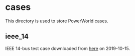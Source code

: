 # cases
This directory is used to store PowerWorld cases.

## ieee_14
IEEE 14-bus test case downloaded from [here](https://electricgrids.engr.tamu.edu/electric-grid-test-cases/ieee-14-bus-system/)
on 2019-10-15.